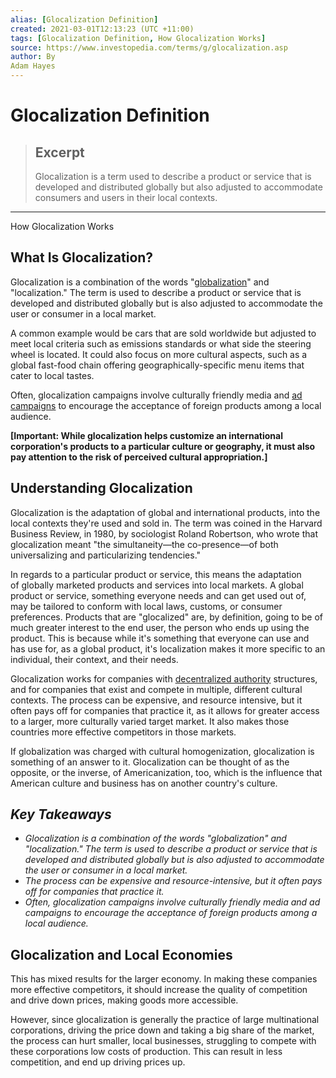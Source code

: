 ```yaml
---
alias: [Glocalization Definition]
created: 2021-03-01T12:13:23 (UTC +11:00)
tags: [Glocalization Definition, How Glocalization Works]
source: https://www.investopedia.com/terms/g/glocalization.asp
author: By
Adam Hayes
---
```


# Glocalization Definition

> ## Excerpt
> Glocalization is a term used to describe a product or service that is developed and distributed globally but also adjusted to accommodate consumers and users in their local contexts.

---

How Glocalization Works
## What Is Glocalization?

Glocalization is a combination of the words "[globalization](https://www.investopedia.com/articles/economics/10/globalization-developed-countries.asp)" and "localization." The term is used to describe a product or service that is developed and distributed globally but is also adjusted to accommodate the user or consumer in a local market.

A common example would be cars that are sold worldwide but adjusted to meet local criteria such as emissions standards or what side the steering wheel is located. It could also focus on more cultural aspects, such as a global fast-food chain offering geographically-specific menu items that cater to local tastes.

Often, glocalization campaigns involve culturally friendly media and [ad campaigns](https://www.investopedia.com/articles/insurance/020117/look-geicos-marketing-strategy.asp) to encourage the acceptance of foreign products among a local audience.

**\[Important: While glocalization helps customize an international corporation's products to a particular culture or geography, it must also pay attention to the risk of perceived cultural appropriation.\]**

## Understanding Glocalization

Glocalization is the adaptation of global and international products, into the local contexts they're used and sold in. The term was coined in the Harvard Business Review, in 1980, by sociologist Roland Robertson, who wrote that glocalization meant "the simultaneity—the co-presence—of both universalizing and particularizing tendencies."

In regards to a particular product or service, this means the adaptation of globally marketed products and services into local markets. A global product or service, something everyone needs and can get used out of, may be tailored to conform with local laws, customs, or consumer preferences. Products that are "glocalized" are, by definition, going to be of much greater interest to the end user, the person who ends up using the product. This is because while it's something that everyone can use and has use for, as a global product, it's localization makes it more specific to an individual, their context, and their needs.

Glocalization works for companies with [decentralized authority](https://www.investopedia.com/articles/forex/042015/why-governments-are-afraid-bitcoin.asp) structures, and for companies that exist and compete in multiple, different cultural contexts. The process can be expensive, and resource intensive, but it often pays off for companies that practice it, as it allows for greater access to a larger, more culturally varied target market. It also makes those countries more effective competitors in those markets.

If globalization was charged with cultural homogenization, glocalization is something of an answer to it. Glocalization can be thought of as the opposite, or the inverse, of Americanization, too, which is the influence that American culture and business has on another country's culture. 

## _Key Takeaways_

-   _Glocalization is a combination of the words "globalization" and "localization." The term is used to describe a product or service that is developed and distributed globally but is also adjusted to accommodate the user or consumer in a local market._
-   _The process can be expensive and resource-intensive, but it often pays off for companies that practice it._
-   _Often, glocalization campaigns involve culturally friendly media and ad campaigns to encourage the acceptance of foreign products among a local audience._

## Glocalization and Local Economies

This has mixed results for the larger economy. In making these companies more effective competitors, it should increase the quality of competition and drive down prices, making goods more accessible.

However, since glocalization is generally the practice of large multinational corporations, driving the price down and taking a big share of the market, the process can hurt smaller, local businesses, struggling to compete with these corporations low costs of production. This can result in less competition, and end up driving prices up.
